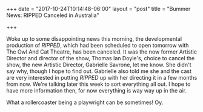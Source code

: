 +++
date = "2017-10-24T10:14:48-06:00"
layout = "post"
title = "Bummer News: RIPPED Canceled in Australia"

+++

Woke up to some disappointing news this morning, the developmental production of *RIPPED*, which had been scheduled to open tomorrow with The Owl And Cat Theatre, has been canceled. It was the now former Artistic Director and director of the show, Thomas Ian Doyle's, choice to cancel the show, the new Artistic Director, Gabrielle Savrone, let me know. She didn't say why, though I hope to find out. Gabrielle also told me she and the cast are very interested in putting *RIPPED* up with her directing it in a few months from now. We're talking later this week to sort everything all out. I hope to have more information then, for now everything is way way up in the air.

What a rollercoaster being a playwright can be sometimes! Oy.